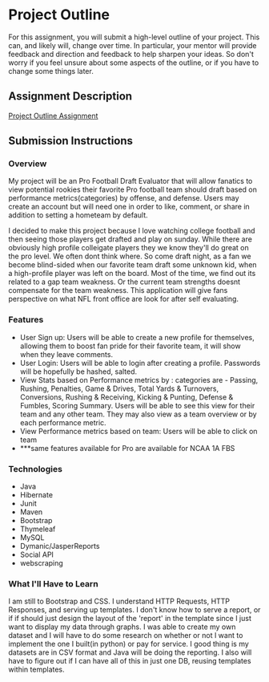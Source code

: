 # Project Outline
For this assignment, you will submit a high-level outline of your project. This can, and likely will, change over time. In particular, your mentor will provide feedback and direction and feedback to help sharpen your ideas. So don't worry if you feel unsure about some aspects of the outline, or if you have to change some things later.

## Assignment Description
[Project Outline Assignment](https://education.launchcode.org/liftoff/assignments/project-outline/)

## Submission Instructions

### Overview
My project will be an Pro Football Draft Evaluator that will allow fanatics to view potential rookies their favorite Pro football team should draft based on performance metrics(categories) by offense, and defense. Users may create an account but will need one in order to like, comment, or share in addition to setting a hometeam by default. 

I decided to make this project because I love watching college football and then seeing those players get drafted and play on sunday. While there are obviously high profile colleigate players they we know they'll do great on the pro level. We often dont think where. So come draft night, as a fan we become blind-sided when our favorite team draft some unknown kid, when a high-profile player was left on the board. Most of the time, we find out its related to a gap team weakness. Or the current team strengths doesnt compensate for the team weakness. This application will give fans perspective on what NFL front office are look for after self evaluating.


### Features

- User Sign up: Users will be able to create a new profile for themselves, allowing them to boost fan pride for their favorite team, it will show when they leave comments.
- User Login: Users will be able to login after creating a profile. Passwords will be hopefully be  hashed, salted.
- View Stats based on Performance metrics by : categories are - Passing, Rushing, Penalties, Game & Drives, Total Yards & Turnovers, Conversions, Rushing & Receiving, Kicking & Punting, Defense & Fumbles, Scoring Summary. Users will be able to see this view for their team and any other team. They may also view as a team overview or by each performance metric.
- View Performance metrics based on team: Users will be able to click on team 
- ***same features available for Pro are available for NCAA 1A FBS


### Technologies
- Java
- Hibernate
- Junit
- Maven
- Bootstrap 
- Thymeleaf
- MySQL
- Dymanic/JasperReports
- Social API
- webscraping 

### What I'll Have to Learn
I am still to Bootstrap and CSS. I understand HTTP Requests, HTTP Responses, and serving up templates. I don't know how to serve a report, or if if should just design the layout of the 'report' in the template since I just want to display my data through graphs. I was able to create my own dataset and I will have to do some research on whether or not I want to implement the one I built(in python) or pay for service. I good thing is my datasets are in CSV format and Java will be doing the reporting. I also will have to figure out if I can have all of this in just one DB, reusing templates within templates.